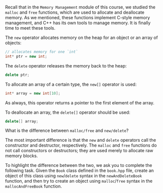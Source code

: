 Recall that in the `Memory Management` module of this course,
we studied the `malloc` and `free` functions, which are used 
to allocate and deallocate memory.
As we mentioned, these functions implement C-style memory management,
and C++ has its own tools to manage memory.
It is finally time to meet these tools.

The `new` operator allocates memory on the heap for an object or an array of objects:

```cpp
// allocates memory for one `int` 
int* ptr = new int;
```

The `delete` operator releases the memory back to the heap:

```cpp
delete ptr;
```

To allocate an array of a certain type, the `new[]` operator is used:

```cpp
int* array = new int[10];
```

As always, this operator returns a pointer to the first element of the array.

To deallocate an array, the `delete[]` operator should be used:

```cpp
delete[] array;
```

What is the difference between `malloc/free` and `new/delete`?

The most important difference is that the `new` and `delete` operators 
call the constructor and destructor, respectively.
The `malloc` and `free` functions do not call constructors or destructors;
they are used merely to allocate raw memory blocks.

To highlight the difference between the two, we ask you to complete the following task.
Given the `Book` class defined in the `book.hpp` file, 
create an object of this class using `new`/`delete` syntax in the `newAndDeleteBook` function, 
and then try to create an object using `malloc`/`free` syntax in the `mallocAndFreeBook` function.